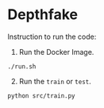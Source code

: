 # Depthfake

Instruction to run the code:

1. Run the Docker Image.
```
./run.sh
```

2. Run the ```train``` or ```test```.
```
python src/train.py
```
